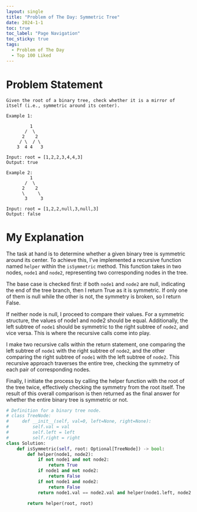 ```yaml
---
layout: single
title: "Problem of The Day: Symmetric Tree"
date: 2024-1-1
toc: true
toc_label: "Page Navigation"
toc_sticky: true
tags:
  - Problem of The Day
  - Top 100 Liked
---
```

# Problem Statement
```
Given the root of a binary tree, check whether it is a mirror of itself (i.e., symmetric around its center).

Example 1:

         1
       /  \
      2    2
     / \  / \
    3  4 4   3

Input: root = [1,2,2,3,4,4,3]
Output: true

Example 2:
         1
       /  \
      2    2
      \     \
       3     3

Input: root = [1,2,2,null,3,null,3]
Output: false
```
# My Explanation
The task at hand is to determine whether a given binary tree is symmetric around its center. To achieve this, I've implemented a recursive function named `helper` within the `isSymmetric` method. This function takes in two nodes, `node1` and `node2`, representing two corresponding nodes in the tree.

The base case is checked first: if both `node1` and `node2` are null, indicating the end of the tree branch, then I return True as it is symmetric. If only one of them is null while the other is not, the symmetry is broken, so I return False.

If neither node is null, I proceed to compare their values. For a symmetric structure, the values of node1 and node2 should be equal. Additionally, the left subtree of `node1` should be symmetric to the right subtree of `node2`, and vice versa. This is where the recursive calls come into play.

I make two recursive calls within the return statement, one comparing the left subtree of `node1` with the right subtree of `node2`, and the other comparing the right subtree of `node1` with the left subtree of `node2`. This recursive approach traverses the entire tree, checking the symmetry of each pair of corresponding nodes.

Finally, I initiate the process by calling the helper function with the root of the tree twice, effectively checking the symmetry from the root itself. The result of this overall comparison is then returned as the final answer for whether the entire binary tree is symmetric or not.

```python
# Definition for a binary tree node.
# class TreeNode:
#     def __init__(self, val=0, left=None, right=None):
#         self.val = val
#         self.left = left
#         self.right = right
class Solution:
    def isSymmetric(self, root: Optional[TreeNode]) -> bool:
        def helper(node1, node2):
            if not node1 and not node2:
                return True
            if node1 and not node2:
                return False
            if not node1 and node2:
                return False
            return node1.val == node2.val and helper(node1.left, node2.right) and helper(node1.right, node2.left)

        return helper(root, root)
```
